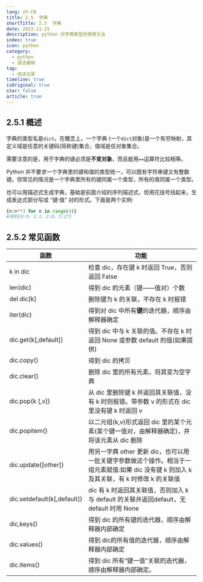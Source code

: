 ```yaml
---
lang: zh-CN
title: 2.5  字典
shortTitle: 2.5  字典
date: 2023-11-25
description: python 对字典类型的使用方法
index: true
icon: python
category:
  - python
  - 语法基础
tag:
  - 阅读记录
timeline: true
isOriginal: true
star: false
article: true
---
```


## 2.5.1 概述

字典的类型名是` dict `。在概念上，一个字典 (一个` dict `对象)是一个有穷映射，其定义域是任意的关键码(简称键)集合，值域是任对象集合。

需要注意的是，用于字典的键必须是**不变对象**，而且能用` == `运算符比较相等。

Python 并不要求一个字典里的键和值的类型统一，可以既有字符串键又有整数键。但常见的情况是一个字典里所有的键同属一个类型，所有的值同属一个类型。

也可以用描述式生成字典，基础是前面介绍的序列描述式，但用花括号括起来，生成表达式部分写成 “键:值” 对的形式。下面是两个实例:

```python
{n:n**3 for n in range(4)}
#得到{0:0，1:1，2:8，3:27}
```

## 2.5.2 常见函数

|函数|功能|
|-|-|
|k in dic|检查 dic，存在键 k 时返回 True，否则返回 False|
|len(dic)|得到 dic 的元素（键——值对）个数|
|del dic[k]|删除键为 k 的关联，不存在 k 时报错|
|iter(dic)|得到对 dic 中所有**键**的迭代器，顺序由解释器确定|
|dic.get(k[,default])|得到 dic 中与 k 关联的值。不存在 k 时返回 None 或参数 default 的值(如果提供)|
|dic.copy()|得到 dic 的拷贝|
|dic.clear()|删除 dic 里的所有元素，将其变为空字典|
|dic.pop(k [,v])|从 dic 里删除键 k 并返回其关联值，没有 k 时则报错。带参数 v 的形式在 dic 里没有键 k 时返回 v|
|dic.popitem()|以二元组(k,v)形式返回 dic 里的某个元素(某个键一值对，由解释器确定)，并将该元素从 dic 删除|
|dic.update([other])|用另一字典 other 更新 dic，也可以用一批关键字参数做这个操作。相当于一组元素赋值:如果 dic 没有键 k 则加入 k 及其关联，有 k 时修改 k 的关联值|
|dic.setdefault(k[,default])|dic 有 k 时返回其关联值，否则加入 k 与 default 的关联并返回default，无 default 时用 None|
|dic,keys()|得到 dic 的所有键的迭代器，顺序由解释器内部确定|
|dic.values()|得到 dic的所有值的迭代器，顺序由解释器内部确定|
|dic.items()|得到 dic 所有“键一值”关联的迭代器，顺序由解释器内部确定。|

